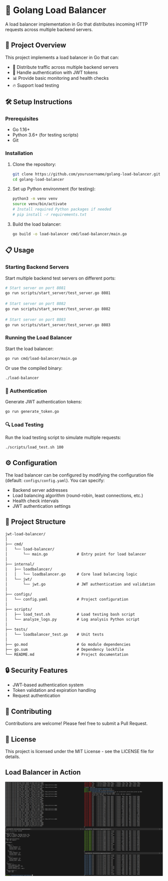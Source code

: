 # 🔄 Golang Load Balancer

A load balancer implementation in Go that distributes incoming HTTP requests across multiple backend servers.

## 🚀 Project Overview

This project implements a load balancer in Go that can:
- 🔀 Distribute traffic across multiple backend servers
- 🔐 Handle authentication with JWT tokens
- 📊 Provide basic monitoring and health checks
- 🔥 Support load testing

## 🛠️ Setup Instructions

### Prerequisites
- Go 1.16+
- Python 3.6+ (for testing scripts)
- Git

### Installation

1. Clone the repository:
   ```bash
   git clone https://github.com/yourusername/golang-load-balancer.git
   cd golang-load-balancer
   ```

2. Set up Python environment (for testing):
   ```bash
   python3 -m venv venv
   source venv/bin/activate
   # Install required Python packages if needed
   # pip install -r requirements.txt
   ```

3. Build the load balancer:
   ```bash
   go build -o load-balancer cmd/load-balancer/main.go
   ```

## 📋 Usage

### Starting Backend Servers

Start multiple backend test servers on different ports:

```bash
# Start server on port 8081
go run scripts/start_server/test_server.go 8081

# Start server on port 8082
go run scripts/start_server/test_server.go 8082

# Start server on port 8083
go run scripts/start_server/test_server.go 8083
```

### Running the Load Balancer

Start the load balancer:

```bash
go run cmd/load-balancer/main.go
```

Or use the compiled binary:

```bash
./load-balancer
```

### 🔑 Authentication

Generate JWT authentication tokens:

```bash
go run generate_token.go
```

### 🔍 Load Testing

Run the load testing script to simulate multiple requests:

```bash
./scripts/load_test.sh 100
```

## ⚙️ Configuration

The load balancer can be configured by modifying the configuration file (default: `configs/config.yaml`). You can specify:
- Backend server addresses
- Load balancing algorithm (round-robin, least connections, etc.)
- Health check intervals
- JWT authentication settings

## 📁 Project Structure

```
jwt-load-balancer/
│
├── cmd/
│   └── load-balancer/
│       └── main.go             # Entry point for load balancer
│
├── internal/
│   ├── loadbalancer/
│   │   └── loadbalancer.go     # Core load balancing logic
│   └── jwt/
│       └── jwt.go              # JWT authentication and validation
│
├── configs/
│   └── config.yaml             # Project configuration
│
├── scripts/
│   ├── load_test.sh            # Load testing bash script
│   └── analyze_logs.py         # Log analysis Python script
│
├── tests/
│   └── loadbalancer_test.go    # Unit tests
│
├── go.mod                      # Go module dependencies
├── go.sum                      # Dependency lockfile
└── README.md                   # Project documentation
```

## 🔒 Security Features

- JWT-based authentication system
- Token validation and expiration handling
- Request authentication

## 🤝 Contributing

Contributions are welcome! Please feel free to submit a Pull Request.

## 📄 License

This project is licensed under the MIT License - see the LICENSE file for details.


## Load Balancer in Action

![alt text](image.png)